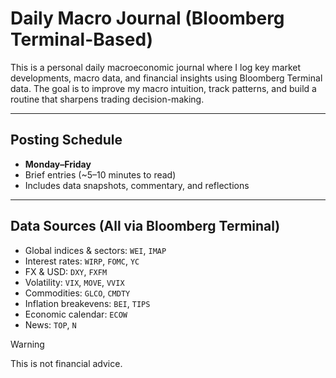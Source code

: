 #  Daily Macro Journal (Bloomberg Terminal-Based)

This is a personal daily macroeconomic journal where I log key market developments, macro data, and financial insights using Bloomberg Terminal data. The goal is to improve my macro intuition, track patterns, and build a routine that sharpens trading decision-making.

---


##  Posting Schedule
- **Monday–Friday**
- Brief entries (~5–10 minutes to read)
- Includes data snapshots, commentary, and reflections

---

##  Data Sources (All via Bloomberg Terminal)
- Global indices & sectors: `WEI`, `IMAP`
- Interest rates: `WIRP`, `FOMC`, `YC`
- FX & USD: `DXY`, `FXFM`
- Volatility: `VIX`, `MOVE`, `VVIX`
- Commodities: `GLCO`, `CMDTY`
- Inflation breakevens: `BEI`, `TIPS`
- Economic calendar: `ECOW`
- News: `TOP`, `N`

> [!WARNING]
> This is not financial advice.

